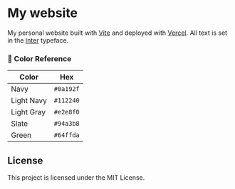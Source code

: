 # My website

My personal website built with [Vite](https://vite.dev/) and deployed with [Vercel](https://vercel.com/). All text is set in the [Inter](https://fonts.google.com/?query=Inter) typeface.

### 🎨 Color Reference

| Color      | Hex       |
| ---------- | --------- |
| Navy       | `#0a192f` |
| Light Navy | `#112240` |
| Light Gray | `#e2e8f0` |
| Slate      | `#94a3b8` |
| Green      | `#64ffda` |

## License

This project is licensed under the MIT License.
